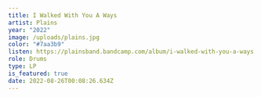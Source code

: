 ```yaml
---
title: I Walked With You A Ways
artist: Plains
year: "2022"
image: /uploads/plains.jpg
color: "#7aa3b9"
listen: https://plainsband.bandcamp.com/album/i-walked-with-you-a-ways
role: Drums
type: LP
is_featured: true
date: 2022-08-26T00:08:26.634Z
---
```

